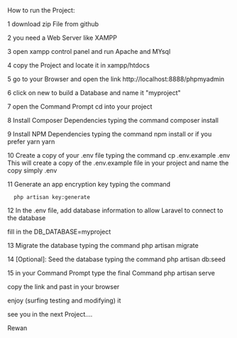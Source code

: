 How to run the Project:


1 download zip File from github

2 you need a Web Server like XAMPP 

3 open xampp control panel and run Apache and  MYsql

4 copy the Project and locate it in xampp/htdocs

5 go to your Browser and open the link http://localhost:8888/phpmyadmin

6 click on new to build a Database and name it "myproject"

7 open the Command Prompt cd into your project

8 Install Composer Dependencies typing the command
       composer install

9 Install NPM Dependencies typing the command
        npm install
or if you prefer yarn
         yarn

10 Create a copy of your .env file typing the command
       cp .env.example .env
This will create a copy of the .env.example file in your project and name the copy simply .env

11  Generate an app encryption key typing the command

      php artisan key:generate

12 In the .env file, add database information to allow Laravel to connect to the database

fill in the DB_DATABASE=myproject

13 Migrate the database typing the command
php artisan migrate

14 [Optional]: Seed the database typing the command
php artisan db:seed

15 in your Command Prompt type the final Command
php artisan serve

copy the link and past in your browser



enjoy (surfing testing and modifying) it

see you in the next Project....

Rewan

